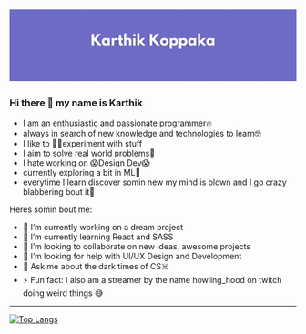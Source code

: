 ![alt text](header.gif "Main Banner")
---
### Hi there 👋 my name is Karthik
- I am an enthusiastic and passionate programmer🔥
- always in search of new knowledge and technologies to learn🤓
- I like to 👨‍🔧experiment with stuff
- I aim to solve real world problems🤳
- I hate working on 😱Design Dev😱
- currently exploring a bit in ML👾
- everytime I learn discover somin new my mind is blown and I go crazy blabbering bout it🤣

Heres somin bout me:

- 🔭 I’m currently working on a dream project
- 🌱 I’m currently learning React and SASS
- 👯 I’m looking to collaborate on new ideas, awesome projects
- 🤔 I’m looking for help with UI/UX Design and Development
- 💬 Ask me about the dark times of CS☠️
- ⚡ Fun fact: I also am a streamer by the name howling_hood on twitch doing weird things 😅
---
[![Top Langs](https://github-readme-stats.vercel.app/api/top-langs/?username=officialk&layout=compact)](https://github.com/anuraghazra/github-readme-stats)
